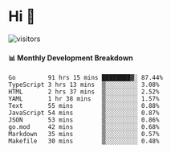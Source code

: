 # Hi 👋
 
![visitors](https://visitor-badge.glitch.me/badge?page_id=sorcererxw.sorcererx)

#### 📊 Monthly Development Breakdown

<!--START_SECTION:waka-->
```text
Go         91 hrs 15 mins ████████▓░ 87.44%
TypeScript 3 hrs 13 mins  ▒░░░░░░░░░ 3.08%
HTML       2 hrs 37 mins  ▒░░░░░░░░░ 2.52%
YAML       1 hr 38 mins   ▒░░░░░░░░░ 1.57%
Text       55 mins        ▒░░░░░░░░░ 0.88%
JavaScript 54 mins        ▒░░░░░░░░░ 0.87%
JSON       53 mins        ▒░░░░░░░░░ 0.86%
go.mod     42 mins        ▒░░░░░░░░░ 0.68%
Markdown   35 mins        ▒░░░░░░░░░ 0.57%
Makefile   30 mins        ▒░░░░░░░░░ 0.48%
```
<!--END_SECTION:waka-->
